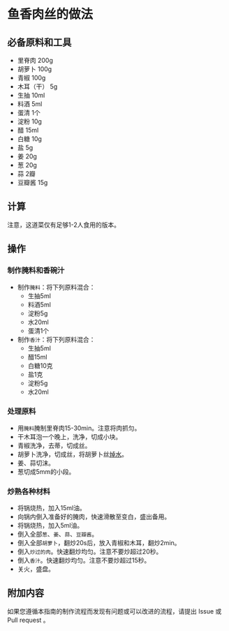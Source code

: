 # 鱼香肉丝的做法

## 必备原料和工具

* 里脊肉 200g
* 胡萝卜 100g
* 青椒 100g
* 木耳（干） 5g
* 生抽 10ml
* 料酒 5ml
* 蛋清 1个
* 淀粉 10g
* 醋 15ml
* 白糖 10g
* 盐 5g
* 姜 20g
* 葱 20g
* 蒜 2瓣
* 豆瓣酱 15g

## 计算

注意，这道菜仅有足够1-2人食用的版本。

## 操作

### 制作腌料和香碗汁

* 制作`腌料`：将下列原料混合：
  * 生抽5ml
  * 料酒5ml
  * 淀粉5g
  * 水20ml
  * 蛋清1个
* 制作`香汁`：将下列原料混合：
  * 生抽5ml
  * 醋15ml
  * 白糖10克
  * 盐1克
  * 淀粉5g
  * 水20ml

### 处理原料

* 用`腌料`腌制里脊肉15-30min。注意将肉抓匀。
* 干木耳泡一个晚上，洗净，切成小块。
* 青椒洗净，去蒂，切成丝。
* 胡萝卜洗净，切成丝，将胡萝卜丝[焯水](https://baike.baidu.hk/item/%E7%84%AF%E6%B0%B4/5546193)。
* 姜、蒜切沫。
* 葱切成5mm的小段。

### 炒熟各种材料

* 将锅烧热，加入15ml油。
* 向锅内倒入准备好的腌肉，快速滑散至变白，盛出备用。
* 将锅烧热，加入5ml油。
* 倒入全部`葱`、`姜`、`蒜`、`豆瓣酱`。
* 倒入全部`胡萝卜`，翻炒20s后，放入青椒和木耳，翻炒2min。
* 倒入`炒过的肉`。快速翻炒均匀。注意不要炒超过20秒。
* 倒入`香汁`。快速翻炒均匀。注意不要炒超过15秒。
* 关火，盛盘。

## 附加内容

如果您遵循本指南的制作流程而发现有问题或可以改进的流程，请提出 Issue 或 Pull request 。
